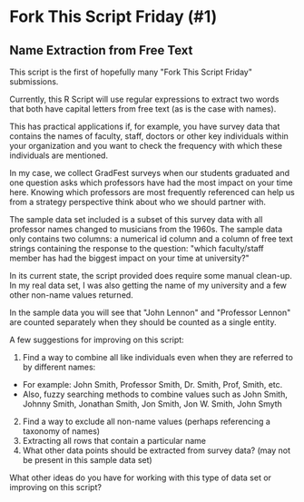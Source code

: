 # Fork This Script Friday (#1)

## Name Extraction from Free Text

This script is the first of hopefully many "Fork This Script Friday" submissions.

Currently, this R Script will use regular expressions to extract two words that both have capital letters from free text (as is the case with names).

This has practical applications if, for example, you have survey data that contains the names of faculty, staff, doctors or other key individuals within your organization and you want to check the frequency with which these individuals are mentioned.

In my case, we collect GradFest surveys when our students graduated and one question asks which professors have had the most impact on your time here.  Knowing which professors are most frequently referenced can help us from a strategy perspective think about who we should partner with.

The sample data set included is a subset of this survey data with all professor names changed to musicians from the 1960s.  The sample data only contains two columns: a numerical id column and a column of free text strings containing the response to the question: "which faculty/staff member has had the biggest impact on your time at university?"

In its current state, the script provided does require some manual clean-up.  In my real data set, I was also getting the name of my university and a few other non-name values returned. 

In the sample data you will see that "John Lennon" and "Professor Lennon" are counted separately when they should be counted as a single entity.

A few suggestions for improving on this script:

1. Find a way to combine all like individuals even when they are referred to by different names:
  * For example: John Smith, Professor Smith, Dr. Smith, Prof, Smith, etc.
  * Also, fuzzy searching methods to combine values such as  John Smith, Johnny Smith, Jonathan Smith, Jon Smith, Jon W. Smith, John Smyth
2. Find a way to exclude all non-name values (perhaps referencing a taxonomy of names)
3. Extracting all rows that contain a particular name
4. What other data points should be extracted from survey data? (may not be present in this sample data set) 

What other ideas do you have for working with this type of data set or improving on this script?